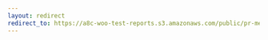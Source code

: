 ```yaml
---
layout: redirect
redirect_to: https://a8c-woo-test-reports.s3.amazonaws.com/public/pr-merge/44558/e2e/index.html
---
```

